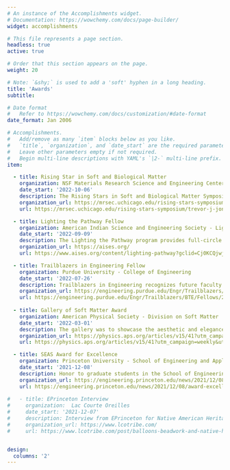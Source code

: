 ```yaml
---
# An instance of the Accomplishments widget.
# Documentation: https://wowchemy.com/docs/page-builder/
widget: accomplishments

# This file represents a page section.
headless: true
active: true

# Order that this section appears on the page.
weight: 20

# Note: `&shy;` is used to add a 'soft' hyphen in a long heading.
title: 'Awards'
subtitle:

# Date format
#   Refer to https://wowchemy.com/docs/customization/#date-format
date_format: Jan 2006

# Accomplishments.
#   Add/remove as many `item` blocks below as you like.
#   `title`, `organization`, and `date_start` are the required parameters.
#   Leave other parameters empty if not required.
#   Begin multi-line descriptions with YAML's `|2-` multi-line prefix.
item:

  - title: Rising Star in Soft and Biological Matter
    organization: NSF Materials Research Science and Engineering Centers - University of Chicago and University of California San Diego
    date_start: '2022-10-06'
    description: The Rising Stars in Soft and Biological Matter Symposium is a platform for exceptional early-career scientists in the broad field of soft and biological matter to present their work. The speakers are chosen for their track record of research accomplishments and demonstrated contributions to enhancing diversity, equity, and inclusion in STEM. I was chosen as a speaker for the virtual conference held on October 6-7, 2022.
    organization_url: https://mrsec.uchicago.edu/rising-stars-symposium/
    url: https://mrsec.uchicago.edu/rising-stars-symposium/trevor-j-jones/

  - title: Lighting the Pathway Fellow
    organization: American Indian Science and Engineering Society - Lighting the Pathway to Faculty Careers for Natives in STEM (NSF)
    date_start: '2022-09-09'
    description: The Lighting the Pathway program provides full-circle of support to American Indians on the pathway to becoming STEM faculty. I was invited to the final cohort of Lighting the Pathway. As a fellow I recieve mentorship as I attend faculty development programs and the national AISES conference.
    organization_url: https://aises.org/
    url: https://www.aises.org/content/lighting-pathway?gclid=Cj0KCQjwjvaYBhDlARIsAO8PkE3jLcIhc5lV_bkPOzUDjnXu74Soz97iodS25ogxK5DPqU3hgh_6_M0aAnPwEALw_wcB

  - title: Trailblazers in Engineering Fellow
    organization: Purdue University - College of Engineering
    date_start: '2022-07-26'
    description: Trailblazers in Engineering recognizes future faculty in engineering who are committed to increasing the success of underrepresented communities of engineers. I was named a Black Trailblazer in Engineering Fellow for the 2022 cohort and attended a workshop hosted on Purdue's campus.
    organization_url: https://engineering.purdue.edu/Engr/Trailblazers/Fellows
    url: https://engineering.purdue.edu/Engr/Trailblazers/BTE/Fellows/2022-fellows/Jones
    
  - title: Gallery of Soft Matter Award
    organization: American Physical Society - Division on Soft Matter
    date_start: '2022-03-01'
    description: The gallery was to showcase the aesthetic and elegance of soft matter systems. I won the prize for video based on aesthetics and scientific explanation. You can check out the video on [{{< icon name="youtube" pack="fab" >}} youtube](https://www.youtube.com/watch?v=61HpWDJ1bsw).
    organization_url: https://physics.aps.org/articles/v15/41?utm_campaign=weekly&utm_medium=email&utm_source=emailalert
    url: https://physics.aps.org/articles/v15/41?utm_campaign=weekly&utm_medium=email&utm_source=emailalert

  - title: SEAS Award for Excellence
    organization: Princeton University - School of Engineering and Applied Sciences
    date_start: '2021-12-08'
    description: Honor to graduate students in the School of Engineering and Applied Sciences for excelling in classes, research, teaching, and leadership.
    organization_url: https://engineering.princeton.edu/news/2021/12/08/award-excellence-honors-graduate-student-achievement-2
    url: https://engineering.princeton.edu/news/2021/12/08/award-excellence-honors-graduate-student-achievement-2
  
#   - title: EPrinceton Interview
#     organization:  Lac Courte Oreilles 
#     date_start: '2021-12-07'
#     description: Interview from EPrinceton for Native American Heritage Month. The interview was featured in the News & Information of the Lac Courte Oreilles Tribe. 
#     organization_url: https://www.lcotribe.com/
#     url: https://www.lcotribe.com/post/balloons-beadwork-and-native-heritage-are-inspiration-for-materials-engineer


design:
  columns: '2'
---
```

